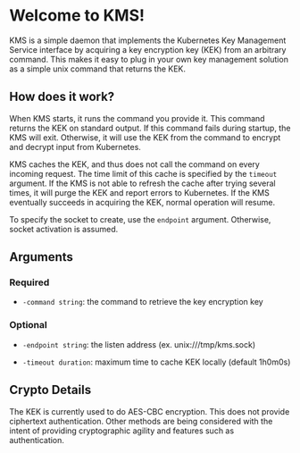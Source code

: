 # Welcome to KMS!

KMS is a simple daemon that implements the Kubernetes Key Management Service
interface by acquiring a key encryption key (KEK) from an arbitrary command.
This makes it easy to plug in your own key management solution as a simple unix
command that returns the KEK.

## How does it work?

When KMS starts, it runs the command you provide it. This command returns the
KEK on standard output. If this command fails during startup, the KMS will exit.
Otherwise, it will use the KEK from the command to encrypt and decrypt input
from Kubernetes.

KMS caches the KEK, and thus does not call the command on every incoming
request. The time limit of this cache is specified by the `timeout` argument.
If the KMS is not able to refresh the cache after trying several times, it will
purge the KEK and report errors to Kubernetes. If the KMS eventually succeeds
in acquiring the KEK, normal operation will resume.

To specify the socket to create, use the `endpoint` argument. Otherwise,
socket activation is assumed.

## Arguments

### Required

 * `-command string`: the command to retrieve the key encryption key

### Optional

 * `-endpoint string`: the listen address (ex. unix:///tmp/kms.sock)

 * `-timeout duration`: maximum time to cache KEK locally (default 1h0m0s)

## Crypto Details

The KEK is currently used to do AES-CBC encryption. This does not provide
ciphertext authentication. Other methods are being considered with the intent
of providing cryptographic agility and features such as authentication.
